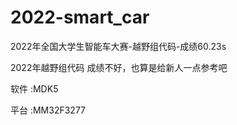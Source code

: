 # 2022-smart_car
2022年全国大学生智能车大赛-越野组代码-成绩60.23s

2022年越野组代码   成绩不好，也算是给新人一点参考吧

软件 :MDK5 

平台 :MM32F3277
